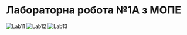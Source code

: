# Лабораторна робота №1А з МОПЕ

![Lab11](rn-test-app3/assets/lab1_1.png)
![Lab12](rn-test-app3/assets/lab1_2.png)
![Lab13](rn-test-app3/assets/lab1_3.png)
